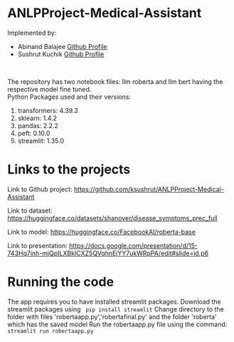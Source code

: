 # ANLPProject-Medical-Assistant
Implemented by: 
<ul>
  <li>Abinand Balajee <a href="https://github.com/Abinand0302">Github Profile</a></li>
  <li>Sushrut Kuchik <a href="https://github.com/ksushrut">Github Profile</a></li>
</ul>
<br>
<p>The repository has two notebook files: llm roberta and llm bert having the respective model fine tuned.<br>
Python Packages used and their versions:
<ol>
  <li>transformers: 4.39.3</li>
  <li>sklearn: 1.4.2</li>
  <li>pandas: 2.2.2</li>
  <li>peft: 0.10.0</li>
  <li>streamlit: 1.35.0</li>
</ol>
</p>
<p>
  <h1>Links to the projects</h1>

Link to Github project: https://github.com/ksushrut/ANLPProject-Medical-Assistant

Link to dataset: https://huggingface.co/datasets/shanover/disease_symptoms_prec_full

Link to model: https://huggingface.co/FacebookAI/roberta-base

Link to presentation: https://docs.google.com/presentation/d/15-743Hq7inh-mjQpILXBkICXZ5QVqhnEjYY7ukWRpPA/edit#slide=id.p6
</p>
<h1>Running the code</h1>
<p>
  The app requires you to have installed streamlit packages.
  Download the streamlit packages using <code> pip install streamlit</code>
  Change directory to the folder with files 'robertaapp.py','robertafinal.py' and the folder 'roberta' which has the saved model
  Run the robertaapp.py file using the command: <code>streamlit run robertaapp.py</code>
</p>

